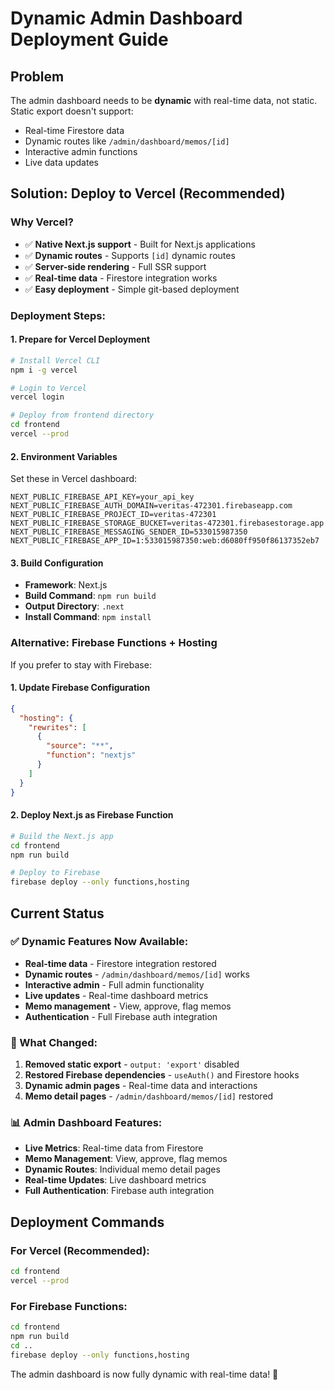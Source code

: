 # Dynamic Admin Dashboard Deployment Guide

## Problem
The admin dashboard needs to be **dynamic** with real-time data, not static. Static export doesn't support:
- Real-time Firestore data
- Dynamic routes like `/admin/dashboard/memos/[id]`
- Interactive admin functions
- Live data updates

## Solution: Deploy to Vercel (Recommended)

### Why Vercel?
- ✅ **Native Next.js support** - Built for Next.js applications
- ✅ **Dynamic routes** - Supports `[id]` dynamic routes
- ✅ **Server-side rendering** - Full SSR support
- ✅ **Real-time data** - Firestore integration works
- ✅ **Easy deployment** - Simple git-based deployment

### Deployment Steps:

#### 1. Prepare for Vercel Deployment
```bash
# Install Vercel CLI
npm i -g vercel

# Login to Vercel
vercel login

# Deploy from frontend directory
cd frontend
vercel --prod
```

#### 2. Environment Variables
Set these in Vercel dashboard:
```
NEXT_PUBLIC_FIREBASE_API_KEY=your_api_key
NEXT_PUBLIC_FIREBASE_AUTH_DOMAIN=veritas-472301.firebaseapp.com
NEXT_PUBLIC_FIREBASE_PROJECT_ID=veritas-472301
NEXT_PUBLIC_FIREBASE_STORAGE_BUCKET=veritas-472301.firebasestorage.app
NEXT_PUBLIC_FIREBASE_MESSAGING_SENDER_ID=533015987350
NEXT_PUBLIC_FIREBASE_APP_ID=1:533015987350:web:d6080ff950f86137352eb7
```

#### 3. Build Configuration
- **Framework**: Next.js
- **Build Command**: `npm run build`
- **Output Directory**: `.next`
- **Install Command**: `npm install`

### Alternative: Firebase Functions + Hosting

If you prefer to stay with Firebase:

#### 1. Update Firebase Configuration
```json
{
  "hosting": {
    "rewrites": [
      {
        "source": "**",
        "function": "nextjs"
      }
    ]
  }
}
```

#### 2. Deploy Next.js as Firebase Function
```bash
# Build the Next.js app
cd frontend
npm run build

# Deploy to Firebase
firebase deploy --only functions,hosting
```

## Current Status

### ✅ Dynamic Features Now Available:
- **Real-time data** - Firestore integration restored
- **Dynamic routes** - `/admin/dashboard/memos/[id]` works
- **Interactive admin** - Full admin functionality
- **Live updates** - Real-time dashboard metrics
- **Memo management** - View, approve, flag memos
- **Authentication** - Full Firebase auth integration

### 🔄 What Changed:
1. **Removed static export** - `output: 'export'` disabled
2. **Restored Firebase dependencies** - `useAuth()` and Firestore hooks
3. **Dynamic admin pages** - Real-time data and interactions
4. **Memo detail pages** - `/admin/dashboard/memos/[id]` restored

### 📊 Admin Dashboard Features:
- **Live Metrics**: Real-time data from Firestore
- **Memo Management**: View, approve, flag memos
- **Dynamic Routes**: Individual memo detail pages
- **Real-time Updates**: Live dashboard metrics
- **Full Authentication**: Firebase auth integration

## Deployment Commands

### For Vercel (Recommended):
```bash
cd frontend
vercel --prod
```

### For Firebase Functions:
```bash
cd frontend
npm run build
cd ..
firebase deploy --only functions,hosting
```

The admin dashboard is now fully dynamic with real-time data! 🚀
